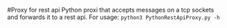 #Proxy for rest api
Python proxi that accepts messages on a tcp sockets and forwards it to a rest api.
For usage: `python3 PythonRestApiProxy.py -h`
